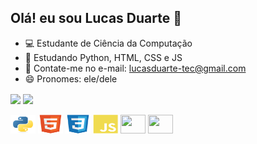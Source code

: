 ## Olá! eu sou Lucas Duarte 👋

- 💻 Estudante de Ciência da Computação
- 📖 Estudando Python, HTML, CSS e JS
- 📧 Contate-me no e-mail: lucasduarte-tec@gmail.com
- 😄 Pronomes: ele/dele

<div>
  <img height=180 align="center" src="https://github-readme-stats.vercel.app/api?username=duarte-tec&show_icons=true&theme=github_dark" />
  <img height=180 align="center" src="https://github-readme-stats.vercel.app/api/top-langs/?username=duarte-tec&size_weight=0.5&count_weight=1.0&layout=compact&theme=github_dark" />
</div>

<div style="display: inline_block"><br>
  <img align="center" height="30" width="40" src="https://raw.githubusercontent.com/devicons/devicon/master/icons/python/python-original.svg">
  <img align="center" height="30" width="40" src="https://raw.githubusercontent.com/devicons/devicon/master/icons/html5/html5-original.svg">
  <img align="center" height="30" width="40" src="https://raw.githubusercontent.com/devicons/devicon/master/icons/css3/css3-original.svg">
  <img align="center" height="30" width="40" src="https://raw.githubusercontent.com/devicons/devicon/master/icons/javascript/javascript-plain.svg">
  <img align="center" height="30" width="40" src="https://cdn.jsdelivr.net/gh/devicons/devicon/icons/windows8/windows8-original.svg" />
  <img align="center" height="30" width="40" src="https://cdn.jsdelivr.net/gh/devicons/devicon/icons/linux/linux-original.svg" />         
</div>

  ##


